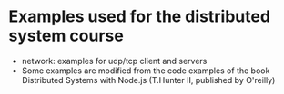 # Examples used for the distributed system course
* network: examples for udp/tcp client and servers
* Some examples are modified from the code examples of the book Distributed Systems with Node.js (T.Hunter II, published by O'reilly)

